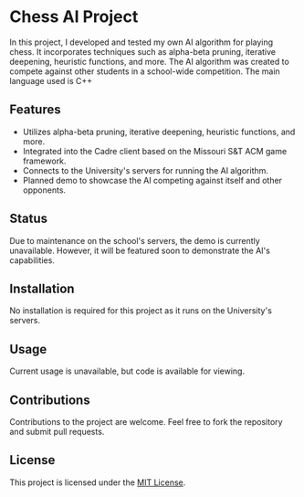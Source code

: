 # Chess AI Project

In this project, I developed and tested my own AI algorithm for playing chess. It incorporates techniques such as alpha-beta pruning, iterative deepening, heuristic functions, and more. The AI algorithm was created to compete against other students in a school-wide competition. The main language used is C++

## Features

- Utilizes alpha-beta pruning, iterative deepening, heuristic functions, and more.
- Integrated into the Cadre client based on the Missouri S&T ACM game framework.
- Connects to the University's servers for running the AI algorithm.
- Planned demo to showcase the AI competing against itself and other opponents.

## Status

Due to maintenance on the school's servers, the demo is currently unavailable. However, it will be featured soon to demonstrate the AI's capabilities.

## Installation

No installation is required for this project as it runs on the University's servers.

## Usage

Current usage is unavailable, but code is available for viewing.

## Contributions

Contributions to the project are welcome. Feel free to fork the repository and submit pull requests.

## License

This project is licensed under the [MIT License](LICENSE).
